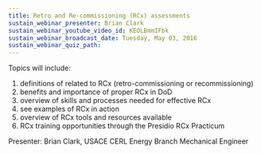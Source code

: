```yaml
---
title: Retro and Re-commissioning (RCx) assessments
sustain_webinar_presenter: Brian Clark
sustain_webinar_youtube_video_id: KEOLBmmIFbk
sustain_webinar_broadcast_date: Tuesday, May 03, 2016
sustain_webinar_quiz_path:
---
```


Topics will include:

1. definitions of related to RCx (retro-commissioning or recommissioning)
2. benefits and importance of proper RCx in DoD
3. overview of skills and processes needed for effective RCx
4. see examples of RCx in action
5. overview of RCx tools and resources available
6. RCx training opportunities through the Presidio RCx Practicum

Presenter: Brian Clark, USACE CERL Energy Branch Mechanical Engineer
